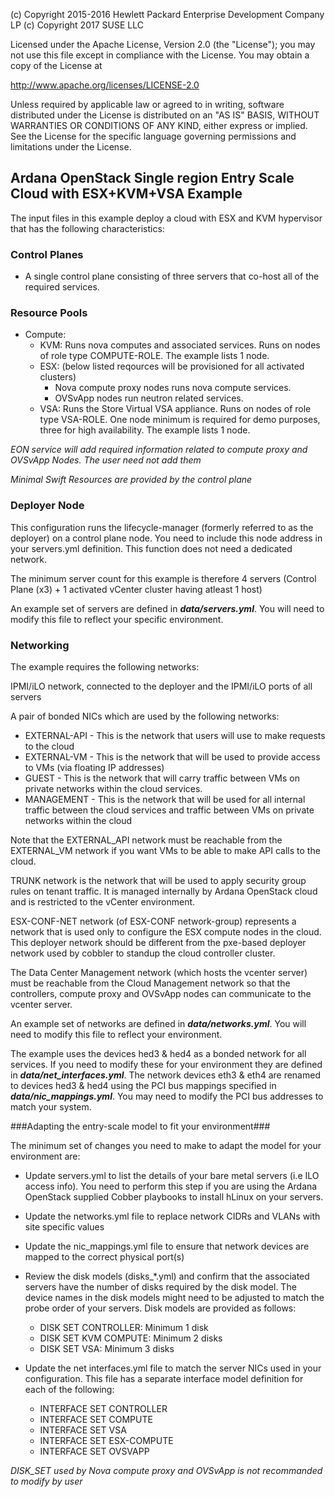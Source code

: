 
(c) Copyright 2015-2016 Hewlett Packard Enterprise Development Company LP
(c) Copyright 2017 SUSE LLC

Licensed under the Apache License, Version 2.0 (the "License"); you may
not use this file except in compliance with the License. You may obtain
a copy of the License at

http://www.apache.org/licenses/LICENSE-2.0

Unless required by applicable law or agreed to in writing, software
distributed under the License is distributed on an "AS IS" BASIS, WITHOUT
WARRANTIES OR CONDITIONS OF ANY KIND, either express or implied. See the
License for the specific language governing permissions and limitations
under the License.


## Ardana OpenStack Single region Entry Scale Cloud with ESX+KVM+VSA Example ##

The input files in this example deploy a cloud with ESX and KVM hypervisor that has the following characteristics:


### Control Planes ###

- A single control plane consisting of three servers that co-host all of the required services.

### Resource Pools ###
- Compute:
    - KVM: Runs nova computes and associated services. Runs on nodes of role type COMPUTE-ROLE. The example lists 1 node.
    - ESX: (below listed reqources will be provisioned for all activated clusters)
        - Nova compute proxy nodes runs nova compute services.
        - OVSvApp nodes run neutron related services.
    - VSA: Runs the Store Virtual VSA appliance. Runs on nodes of role type VSA-ROLE. One node minimum is required for demo purposes,
    three for high availability. The example lists 1 node.

*EON service will add required information related to compute proxy and OVSvApp Nodes. The user need not add them*

*Minimal Swift Resources are provided by the control plane*

### Deployer Node ###

This configuration runs the lifecycle-manager (formerly referred to as the deployer) on a control plane node.
You need to include this node address in your servers.yml definition. This function does not need a dedicated network.

The minimum server count for this example is therefore 4 servers (Control Plane (x3) + 1 activated vCenter cluster having atleast 1 host)

An example set of servers are defined in ***data/servers.yml***.   You will need to modify this file to reflect your specific environment.


### Networking ###

The example requires the following networks:

IPMI/iLO network, connected to the deployer and the IPMI/iLO ports of all servers

A pair of bonded NICs which are used by the following networks:

- EXTERNAL-API - This is the network that users will use to make requests to the cloud
- EXTERNAL-VM - This is the network that will be used to provide access to VMs (via floating IP addresses)
- GUEST - This is the network that will carry traffic between VMs on  private networks within the cloud services.
- MANAGEMENT - This is the network that will be used for all internal traffic between the cloud services and traffic between VMs on private networks within the cloud

Note that the EXTERNAL_API network must be reachable from the EXTERNAL_VM network if you want VMs to be able to make API calls to the cloud.

TRUNK network is the network that will be used to apply security group rules on tenant traffic. It is managed internally by Ardana OpenStack cloud and
is restricted to the vCenter environment.

ESX-CONF-NET network (of ESX-CONF network-group) represents a network that is used only to configure the ESX compute nodes in the cloud.  This deployer network should be different from the pxe-based deployer network used by cobbler to standup the cloud controller cluster.

The Data Center Management network (which hosts the vcenter server) must be reachable from the Cloud Management network so that the controllers,
compute proxy and OVSvApp nodes can communicate to the vcenter server.

An example set of networks are defined in ***data/networks.yml***.    You will need to modify this file to reflect your environment.

The example uses the devices hed3 & hed4 as a bonded network for all services.  If you need to modify these for your environment they
are defined in ***data/net_interfaces.yml***.    The network devices eth3 & eth4 are renamed to devices hed3 & hed4 using the PCI bus mappings
specified in  ***data/nic_mappings.yml***.    You may need to modify the PCI bus addresses to match your system.

###Adapting the entry-scale model to fit your environment###

The minimum set of changes you need to make to adapt the model for your environment are:

- Update servers.yml to list the details of your bare metal servers (i.e ILO access info). You need to perform this step if you are using
 the Ardana OpenStack supplied Cobber playbooks to install hLinux on your servers.

- Update the networks.yml file to replace network CIDRs and VLANs with site specific values

- Update the nic_mappings.yml file to ensure that network devices are mapped to the correct physical port(s)

- Review the disk models (disks_*.yml) and confirm that the associated servers have the number of disks required by the disk model.
  The device names in the disk models might need to be adjusted to match the probe order of your servers.
Disk models are provided as follows:
    - DISK SET CONTROLLER: Minimum 1 disk
    - DISK SET KVM COMPUTE: Minimum 2 disks
    - DISK SET VSA: Minimum 3 disks

- Update the net interfaces.yml file to match the server NICs used in your configuration. This file has a separate interface model
  definition for each of the following:
    - INTERFACE SET CONTROLLER
    - INTERFACE SET COMPUTE
    - INTERFACE SET VSA
    - INTERFACE SET ESX-COMPUTE
    - INTERFACE SET OVSVAPP

*DISK_SET used by Nova compute proxy and OVSvApp is not recommanded to modify by user*
